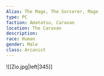 ```yaml
---
Alias: The Mage, The Sorcerer, Mage
type: PC 
faction: Amatatsu, Caravan
location: The Caravan 
description:  
race: Human 
gender: Male
class: Arcanist 
---
```


![[Zio.jpg|left|345]] 